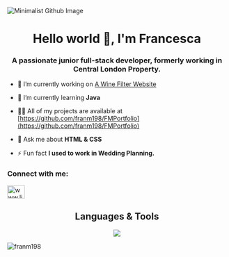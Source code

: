 
![Minimalist Github Image](https://github.com/user-attachments/assets/2b2d59b6-d681-4061-803b-84519725b904)

<h1 align="center">Hello world 👋, I'm Francesca</h1>
<h3 align="center">A passionate junior full-stack developer, formerly working in Central London Property.</h3>

- 🔭 I’m currently working on [A Wine Filter Website](https://github.com/franm198/recipe-filter-api-project)

- 🌱 I’m currently learning **Java**

- 👨‍💻 All of my projects are available at [https://github.com/franm198/FMPortfolio](https://github.com/franm198/FMPortfolio)

- 💬 Ask me about **HTML & CSS**

- ⚡ Fun fact **I used to work in Wedding Planning.**

<h3 align="left">Connect with me:</h3>
<p align="left">
<a href="https://linkedin.com/in/www.linkedin.com/in/francesca-mant-022713114" target="blank"><img align="center" src="https://raw.githubusercontent.com/rahuldkjain/github-profile-readme-generator/master/src/images/icons/Social/linked-in-alt.svg" alt="www.linkedin.com/in/francesca-mant-022713114" height="30" width="40" /></a>
</p>

<h2 align="center"> 
  Languages & Tools 
</h2>


 
<p align="center">
  <a href="https://skillicons.dev">
    <img src="https://skillicons.dev/icons?i=git,html,css,sass,js,ts,react,java,postman,vite," />
  </a>
</p>

<p><img align="center" src="https://github-readme-stats.vercel.app/api/top-langs?username=franm198&show_icons=true&theme=dark&locale=en&layout=compact" alt="franm198" /></p>
